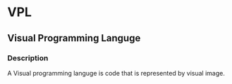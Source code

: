 # VPL
## Visual Programming Languge
### Description
A Visual programming languge is code that is represented by visual image.



